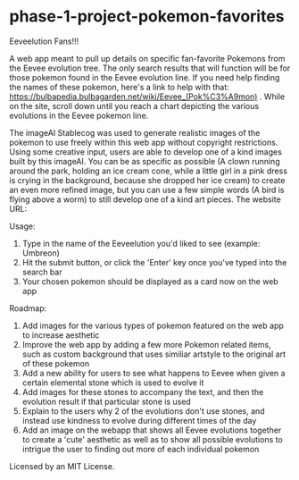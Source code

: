 # phase-1-project-pokemon-favorites

Eeveelution Fans!!!

A web app meant to pull up details on specific fan-favorite Pokemons from the Eevee evolution tree. The only search results that will function will be for those pokemon found in the Eevee evolution line. If you need help finding the names of these pokemon, here's a link to help with that: https://bulbapedia.bulbagarden.net/wiki/Eevee_(Pok%C3%A9mon) . While on the site, scroll down until you reach a chart depicting the various evolutions in the Eevee pokemon line. 

The imageAI Stablecog was used to generate realistic images of the pokemon to use freely within this web app without copyright restrictions. Using some creative input, users are able to develop one of a kind images built by this imageAI. You can be as specific as possible (A clown running around the park, holding an ice cream cone, while a little girl in a pink dress is crying in the background, because she dropped her ice cream) to create an even more refined image, but you can use a few simple words (A bird is flying above a worm) to still develop one of a kind art pieces. The website URL: 

Usage:
1. Type in the name of the Eeveelution you'd liked to see (example: Umbreon)
2. Hit the submit button, or click the 'Enter' key once you've typed into the search bar
3. Your chosen pokemon should be displayed as a card now on the web app

Roadmap: 
1. Add images for the various types of pokemon featured on the web app to increase aesthetic
2. Improve the web app by adding a few more Pokemon related items, such as custom background that uses similiar artstyle to the original art of these pokemon
3. Add a new ability for users to see what happens to Eevee when given a certain elemental stone which is used to evolve it 
4. Add images for these stones to accompany the text, and then the evolution result if that particular stone is used
5. Explain to the users why 2 of the evolutions don't use stones, and instead use kindness to evolve during different times of the day
6. Add an image on the webapp that shows all Eevee evolutions together to create a 'cute' aesthetic as well as to show all possible evolutions to intrigue the user to finding out more of each individual pokemon

Licensed by an MIT License.